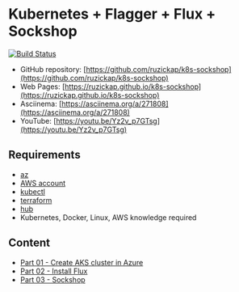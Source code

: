 # Kubernetes + Flagger + Flux + Sockshop

[![Build Status](https://github.com/ruzickap/k8s-sockshop/workflows/vuepress-build/badge.svg)](https://github.com/ruzickap/k8s-sockshop)

* GitHub repository: [https://github.com/ruzickap/k8s-sockshop](https://github.com/ruzickap/k8s-sockshop)
* Web Pages: [https://ruzickap.github.io/k8s-sockshop](https://ruzickap.github.io/k8s-sockshop)
* Asciinema: [https://asciinema.org/a/271808](https://asciinema.org/a/271808)
* YouTube: [https://youtu.be/Yz2v_p7GTsg](https://youtu.be/Yz2v_p7GTsg)

## Requirements

* [az](https://docs.microsoft.com/en-us/cli/azure/)
* [AWS account](https://aws.amazon.com/account/)
* [kubectl](https://kubernetes.io/docs/tasks/tools/install-kubectl/)
* [terraform](https://www.terraform.io/)
* [hub](https://hub.github.com/)
* Kubernetes, Docker, Linux, AWS knowledge required

## Content

* [Part 01 - Create AKS cluster in Azure](https://github.com/ruzickap/k8s-sockshop/tree/main/docs/part-01/README.md)
* [Part 02 - Install Flux](https://github.com/ruzickap/k8s-sockshop/tree/main/docs/part-02/README.md)
* [Part 03 - Sockshop](https://github.com/ruzickap/k8s-sockshop/tree/main/docs/part-03/README.md)
